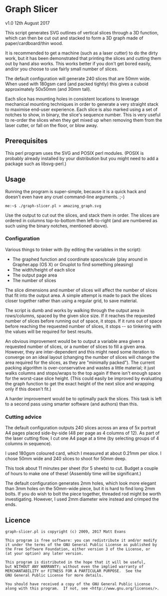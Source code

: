 # Graph Slicer
v1.0 12th August 2017

This script generates SVG outlines of vertical slices through a 3D function, which can then be cut out and stacked to form a 3D graph made of paper/cardboard/thin wood.

It is recommended to get a machine (such as a laser cutter) to do the dirty work, but it has been demonstrated that printing the slices and cutting them out by hand also works.  This works better if you don't get bored easily, and/or you choose to use fairly small number of slices.

The default configuration will generate 240 slices that are 50mm wide.  When used with 180gsm card (and packed tightly) this gives a cuboid approximately 50x50mm (and 30mm tall).

Each slice has mounting holes in consistent locations to leverage mechanical mounting techniques in order to generate a very straight stack to maximise end-user experience.  Each slice is also marked using a set of notches to show, in binary, the slice's sequence number.  This is very useful to re-order the slices when they get mixed up when removing them from the laser cutter, or fall on the floor, or blow away.


## Prerequisites
This perl program uses the SVG and POSIX perl modules.  (POSIX is probably already installed by your distribution but you might need to add a package such as libsvg-perl.)
 
## Usage
Running the program is super-simple, because it is a quick hack and doesn't even have any cruel command-line arguments.  ;-)

~~~
me:~$ ./graph-slicer.pl > amazing_graph.svg
~~~

Use the output to cut out the slices, and stack them in order.  The slices are ordered in columns top-to-bottom then left-to-right (and are numbered as such using the binary notches, mentioned above).


### Configuration

Various things to tinker with (by editing the variables in the script):

* The graphed function and coordinate space/scale (play around in Grapher.app (OS X) or Gnuplot to find something pleasing)
* The width/height of each slice
* The output page area
* The number of slices

The slice dimensions and number of slices will affect the number of slices that fit into the output area.  A simple attempt is made to pack the slices closer together rather than using a regular grid, to save material.

The script is dumb and works by walking through the output area in rows/columns, spaced by the given slice size.  If it reaches the requested number of slices before running out of space, it stops.  If it runs out of space before reaching the requested number of slices, it stops -- so tinkering with the values will be required for best results.

An obvious improvement would be to output a variable area given a requested number of slices, or a number of slices to fill a given area.  However, they are inter-dependent and this might need some iteration to converge on an ideal layout (changing the number of slices will change the area required for the slices, as they are "minimally packed").  The current packing algorithm is over-conservative and wastes a little material; it just walks columns and stops/wraps to the top again if there isn't enough space for the worst-case slice height.  (This could easily be improved by evaluating the graph function to get the exact height of the next slice and wrapping only if this doesn't fit.)

A harder improvement would be to optimally pack the slices.  This task is left to a second pass using smarter software (and authors) than this.


### Cutting advice
The default configuration outputs 240 slices across an area of 5x portrait A4 pages placed side-by-side (48 per page as 4 columns of 12).  As part of the laser cutting flow, I cut one A4 page at a time (by selecting groups of 4 columns in sequence).

I used 180gsm coloured card, which I measured at about 0.21mm per slice.  I chose 50mm wide and 240 slices to shoot for 50mm deep.

This took about 11 minutes per sheet (for 5 sheets) to cut.  Budget a couple of hours to make one of these!  (Assembly time will be significant.)

The default configuration generates 2mm holes, which look more elegant than 3mm holes on the 50mm-wide piece, but it is hard to find long 2mm bolts.  If you do wish to bolt the piece together, threaded rod might be worth investigating.  However, I used 2mm diameter wire instead and crimped the ends.


## Licence
    graph-slicer.pl is copyright (c) 2009, 2017 Matt Evans

    This program is free software: you can redistribute it and/or modify
    it under the terms of the GNU General Public License as published by
    the Free Software Foundation, either version 3 of the License, or
    (at your option) any later version.

    This program is distributed in the hope that it will be useful,
    but WITHOUT ANY WARRANTY; without even the implied warranty of
    MERCHANTABILITY or FITNESS FOR A PARTICULAR PURPOSE.  See the
    GNU General Public License for more details.

    You should have received a copy of the GNU General Public License
    along with this program.  If not, see <http://www.gnu.org/licenses/>.
